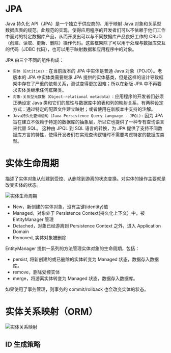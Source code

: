 # JPA

Java 持久化 API（JPA）是一个独立于供应商的、用于映射 Java 对象和关系型数据库表的规范。此规范的实现，使得应用程序的开发者们可以不依赖于他们工作中面对的特定数据库产品，从而开发出可以与不同数据库产品良好工作的 CRUD（创建、读取、更新、删除）操作代码。这些框架除了可以用于处理与数据库交互的代码（JDBC 代码），也可以用于映射数据和应用程序中的对象。

JPA 由三个不同的组件构成：

- `实体（Entities）`: 在当前版本的 JPA 中实体是普通 Java 对象（POJO）。老版本的 JPA 中实体类需要继承 JPA 提供的实体基类，但是这样的设计导致框架中存在了严重的依赖关系，测试变得更加困难；所以在新版 JPA 中不再要求实体类继承任何框架类。
- `对象-关系型元数据（Object-relational metadata）`: 应用程序的开发者们必须正确设定 Java 类和它们的属性与数据库中的表和列的映射关系。有两种设定方式：通过特定的配置文件建立映射；或者使用在新版本中支持的注解。
- `Java持久化查询语句（Java Persistence Query Language - JPQL):` 因为 JPA 旨在建立不依赖于特定的数据库的抽象层，所以它也提供了一种专有查询语言来代替 SQL。 这种由 JPQL 到 SQL 语言的转换，为 JPA 提供了支持不同数据库方言的特性，使得开发者们在实现查询逻辑时不需要考虑特定的数据库类型。

# 实体生命周期

描述了实体对象从创建到受控、从删除到游离的状态变换。对实体的操作主要就是改变实体的状态。

![实体生命周期](https://s3.ax1x.com/2021/02/07/yNu46f.png)

- New，新创建的实体对象，没有主键(identity)值
- Managed，对象处于 Persistence Context(持久化上下文）中，被 EntityManager 管理
- Detached，对象已经游离到 Persistence Context 之外，进入 Application Domain
- Removed, 实体对象被删除

EntityManager 提供一系列的方法管理实体对象的生命周期，包括：

- persist, 将新创建的或已删除的实体转变为 Managed 状态，数据存入数据库。
- remove，删除受控实体
- merge，将游离实体转变为 Managed 状态，数据存入数据库。

如果使用了事务管理，则事务的 commit/rollback 也会改变实体的状态。

# 实体关系映射（ORM）

![实体关系映射](https://s3.ax1x.com/2021/02/07/yNKFhR.png)

## ID 生成策略
